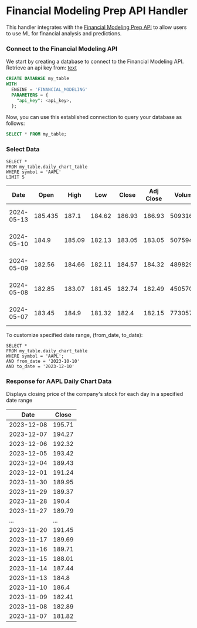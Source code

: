 # Financial Modeling Prep API Handler

This handler integrates with the [Financial Modeling Prep API](https://site.financialmodelingprep.com/developer/docs) to allow users to use ML for financial analysis and predictions.

### Connect to the Financial Modeling API
We start by creating a database to connect to the Financial Modeling API. 
Retrieve an api key from: [text](https://site.financialmodelingprep.com/developer/docs)

~~~~sql
CREATE DATABASE my_table
WITH
  ENGINE = 'FINANCIAL_MODELING'
  PARAMETERS = {
    "api_key": <api_key>,
  };
~~~~

Now, you can use this established connection to query your database as follows:
~~~~sql
SELECT * FROM my_table;

~~~~
### Select Data
```
SELECT *
FROM my_table.daily_chart_table
WHERE symbol = 'AAPL'
LIMIT 5
```

| Date       | Open   | High   | Low    | Close  | Adj Close | Volume   | Unadjusted Volume | Change | Change Percent | VWAP    | Label      | Change Over Time |
|------------|--------|--------|--------|--------|-----------|----------|-------------------|--------|----------------|---------|------------|------------------|
| 2024-05-13 | 185.435| 187.1  | 184.62 | 186.93 | 186.93    | 50931607 | 50931607          | 1.5    | 0.80621242     | 186.22  | May 13, 24 | 0.0080621242     |
| 2024-05-10 | 184.9  | 185.09 | 182.13 | 183.05 | 183.05    | 50759496 | 50759496          | -1.85  | -1             | 183.7925| May 10, 24 | -0.01            |
| 2024-05-09 | 182.56 | 184.66 | 182.11 | 184.57 | 184.32    | 48982972 | 48982972          | 2.01   | 1.1            | 183.475 | May 09, 24 | 0.011            |
| 2024-05-08 | 182.85 | 183.07 | 181.45 | 182.74 | 182.49    | 45057087 | 45057087          | -0.11  | -0.0601586     | 182.5275| May 08, 24 | -0.000601586    |
| 2024-05-07 | 183.45 | 184.9  | 181.32 | 182.4  | 182.15    | 77305771 | 77305771          | -1.05  | -0.57236       | 183.0175| May 07, 24 | -0.0057236      |



To customize specified date range, (from_date, to_date): 
```
SELECT *
FROM my_table.daily_chart_table
WHERE symbol = 'AAPL';
AND from_date = '2023-10-10'
AND to_date = '2023-12-10'
```

### Response for AAPL Daily Chart Data

Displays closing price of the company's stock for each day in a specified date range

| Date       | Close  |
|------------|--------|
| 2023-12-08 | 195.71 |
| 2023-12-07 | 194.27 |
| 2023-12-06 | 192.32 |
| 2023-12-05 | 193.42 |
| 2023-12-04 | 189.43 |
| 2023-12-01 | 191.24 |
| 2023-11-30 | 189.95 |
| 2023-11-29 | 189.37 |
| 2023-11-28 | 190.4  |
| 2023-11-27 | 189.79 |
| ...        | ...    |
| 2023-11-20 | 191.45 |
| 2023-11-17 | 189.69 |
| 2023-11-16 | 189.71 |
| 2023-11-15 | 188.01 |
| 2023-11-14 | 187.44 |
| 2023-11-13 | 184.8  |
| 2023-11-10 | 186.4  |
| 2023-11-09 | 182.41 |
| 2023-11-08 | 182.89 |
| 2023-11-07 | 181.82 |

